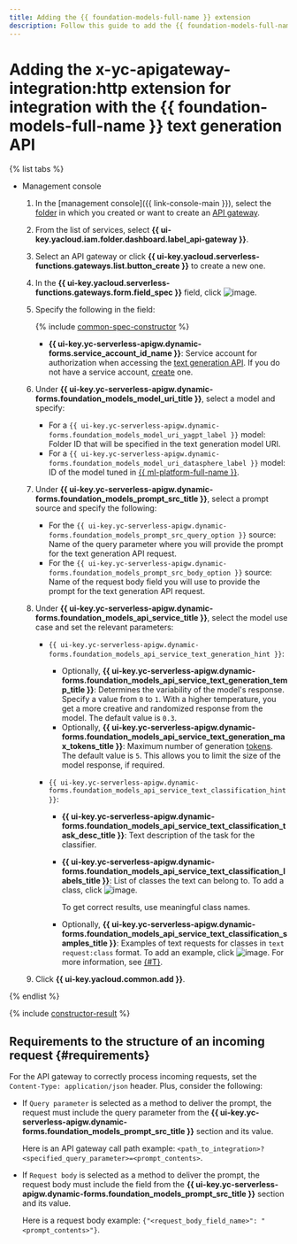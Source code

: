 ```yaml
---
title: Adding the {{ foundation-models-full-name }} extension
description: Follow this guide to add the {{ foundation-models-full-name }} extension using the specification constructor.
---
```


# Adding the x-yc-apigateway-integration:http extension for integration with the {{ foundation-models-full-name }} text generation API

{% list tabs %}

- Management console

    1. In the [management console]({{ link-console-main }}), select the [folder](../../../resource-manager/concepts/resources-hierarchy.md#folder) in which you created or want to create an [API gateway](../../concepts/index.md).
    1. From the list of services, select **{{ ui-key.yacloud.iam.folder.dashboard.label_api-gateway }}**.
    1. Select an API gateway or click **{{ ui-key.yacloud.serverless-functions.gateways.list.button_create }}** to create a new one.
    1. In the **{{ ui-key.yacloud.serverless-functions.gateways.form.field_spec }}** field, click ![image](../../../_assets/api-gateway/spec-constructor/cloud-yagpt.svg).
    1. Specify the following in the field:

        {% include [common-spec-constructor](../../../_includes/api-gateway/common-spec-constructor.md) %}

        * **{{ ui-key.yc-serverless-apigw.dynamic-forms.service_account_id_name }}**: Service account for authorization when accessing the [text generation API](../../../ai-studio/concepts/generation/index.md). If you do not have a service account, [create](../../../iam/operations/sa/create.md) one.

    1. Under **{{ ui-key.yc-serverless-apigw.dynamic-forms.foundation_models_model_uri_title }}**, select a model and specify:

        * For a `{{ ui-key.yc-serverless-apigw.dynamic-forms.foundation_models_model_uri_yagpt_label }}` model: Folder ID that will be specified in the text generation model URI.
        * For a `{{ ui-key.yc-serverless-apigw.dynamic-forms.foundation_models_model_uri_datasphere_label }}` model: ID of the model tuned in [{{ ml-platform-full-name }}](../../../datasphere/index.yaml).

    1. Under **{{ ui-key.yc-serverless-apigw.dynamic-forms.foundation_models_prompt_src_title }}**, select a prompt source and specify the following:

        * For the `{{ ui-key.yc-serverless-apigw.dynamic-forms.foundation_models_prompt_src_query_option }}` source: Name of the query parameter where you will provide the prompt for the text generation API request.
        * For the `{{ ui-key.yc-serverless-apigw.dynamic-forms.foundation_models_prompt_src_body_option }}` source: Name of the request body field you will use to provide the prompt for the text generation API request.
    1. Under **{{ ui-key.yc-serverless-apigw.dynamic-forms.foundation_models_api_service_title }}**, select the model use case and set the relevant parameters:

        * `{{ ui-key.yc-serverless-apigw.dynamic-forms.foundation_models_api_service_text_generation_hint }}`:

            * Optionally, **{{ ui-key.yc-serverless-apigw.dynamic-forms.foundation_models_api_service_text_generation_temp_title }}**: Determines the variability of the model's response. Specify a value from `0` to `1`. With a higher temperature, you get a more creative and randomized response from the model. The default value is `0.3`.
            * Optionally, **{{ ui-key.yc-serverless-apigw.dynamic-forms.foundation_models_api_service_text_generation_max_tokens_title }}**: Maximum number of generation [tokens](../../../ai-studio/concepts/generation/tokens.md). The default value is `5`. This allows you to limit the size of the model response, if required.

        * `{{ ui-key.yc-serverless-apigw.dynamic-forms.foundation_models_api_service_text_classification_hint }}`:

            * **{{ ui-key.yc-serverless-apigw.dynamic-forms.foundation_models_api_service_text_classification_task_desc_title }}**: Text description of the task for the classifier.
            * **{{ ui-key.yc-serverless-apigw.dynamic-forms.foundation_models_api_service_text_classification_labels_title }}**: List of classes the text can belong to. To add a class, click ![image](../../../_assets/console-icons/plus.svg).

                To get correct results, use meaningful class names.

            * Optionally, **{{ ui-key.yc-serverless-apigw.dynamic-forms.foundation_models_api_service_text_classification_samples_title }}**: Examples of text requests for classes in `text request:class` format. To add an example, click ![image](../../../_assets/console-icons/plus.svg). For more information, see [{#T}](../../../ai-studio/concepts/classifier/index.md#few-shot).

    1. Click **{{ ui-key.yacloud.common.add }}**.

{% endlist %}

{% include [constructor-result](../../../_includes/api-gateway/constructor-result.md) %}


## Requirements to the structure of an incoming request {#requirements}

For the API gateway to correctly process incoming requests, set the `Content-Type: application/json` header. Plus, consider the following:
* If `Query parameter` is selected as a method to deliver the prompt, the request must include the query parameter from the **{{ ui-key.yc-serverless-apigw.dynamic-forms.foundation_models_prompt_src_title }}** section and its value.

    Here is an API gateway call path example: `<path_to_integration>?<specified_query_parameter>=<prompt_contents>`.
* If `Request body` is selected as a method to deliver the prompt, the request body must include the field from the **{{ ui-key.yc-serverless-apigw.dynamic-forms.foundation_models_prompt_src_title }}** section and its value.
            
    Here is a request body example: `{"<request_body_field_name>": "<prompt_contents>"}`.